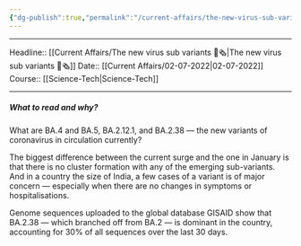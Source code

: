```yaml
---
{"dg-publish":true,"permalink":"/current-affairs/the-new-virus-sub-variants/"}
---
```


----
Headline:: [[Current Affairs/The new virus sub variants 📰🗞️\|The new virus sub variants 📰🗞️]]
Date:: [[Current Affairs/02-07-2022\|02-07-2022]]
Course:: [[Science-Tech\|Science-Tech]] 

----
##### What to read and why? 


 What are BA.4 and BA.5, BA.2.12.1, and BA.2.38 — the new variants of coronavirus in circulation currently?

 The biggest difference between the current surge and the one in January is that there is no cluster formation with any of the emerging sub-variants. And in a country the size of India, a few cases of a variant is of major concern — especially when there are no changes in symptoms or hospitalisations.

Genome sequences uploaded to the global database GISAID show that BA.2.38 — which branched off from BA.2 — is dominant in the country, accounting for 30% of all sequences over the last 30 days.


















